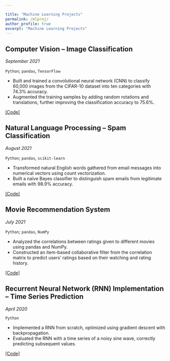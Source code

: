 ```yaml
---

title: "Machine Learning Projects"
permalink: /mlproj/
author_profile: true
excerpt: "Machine Learning Projects"
---
```


## Computer Vision – Image Classification

_September 2021_

`Python`; `pandas`, `TensorFlow`

*	Built and trained a convolutional neural network (CNN) to classify 60,000 images from the CIFAR-10 dataset into ten categories with 74.3% accuracy.
*	Augmented the training samples by adding random rotations and translations, further improving the classification accuracy to 75.6%. 

[[Code]](https://github.com/shufan-mct/computer_vision_image_classification)

## Natural Language Processing – Spam Classification 

_August 2021_

`Python`; `pandas`, `scikit-learn`

* Transformed natural English words gathered from email messages into numerical vectors using count vectorization.
* Built a naïve Bayes classifier to distinguish spam emails from legitimate emails with 98.9% accuracy.

[[Code]](https://github.com/shufan-mct/NLP_spam_classifier)

## Movie Recommendation System

_July 2021_

`Python`; `pandas`, `NumPy`

*	Analyzed the correlations between ratings given to different movies using pandas and NumPy.
*	Constructed an item-based collaborative filter from the correlation matrix to predict users’ ratings based on their watching and rating history.

[[Code]](https://github.com/shufan-mct/movie_recommender_system)

## Recurrent Neural Network (RNN) Implementation – Time Series Prediction

_April 2020_

`Python`

*	Implemented a RNN from scratch, optimized using gradient descent with backpropagation.
*	Evaluated the RNN with a time series of a noisy sine wave, correctly predicting subsequent values.

[[Code]](https://github.com/shufan-mct/simple_RNN)

